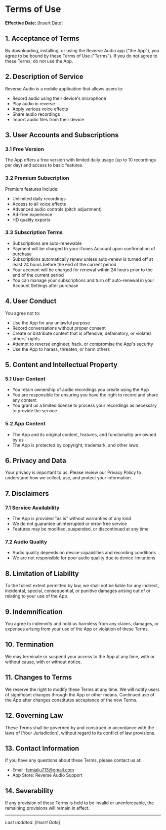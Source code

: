 # Terms of Use

**Effective Date:** [Insert Date]

## 1. Acceptance of Terms

By downloading, installing, or using the Reverse Audio app ("the App"), you agree to be bound by these Terms of Use ("Terms"). If you do not agree to these Terms, do not use the App.

## 2. Description of Service

Reverse Audio is a mobile application that allows users to:
- Record audio using their device's microphone
- Play audio in reverse
- Apply various voice effects
- Share audio recordings
- Import audio files from their device

## 3. User Accounts and Subscriptions

### 3.1 Free Version
The App offers a free version with limited daily usage (up to 10 recordings per day) and access to basic features.

### 3.2 Premium Subscription
Premium features include:
- Unlimited daily recordings
- Access to all voice effects
- Advanced audio controls (pitch adjustment)
- Ad-free experience
- HD quality exports

### 3.3 Subscription Terms
- Subscriptions are auto-renewable
- Payment will be charged to your iTunes Account upon confirmation of purchase
- Subscriptions automatically renew unless auto-renew is turned off at least 24 hours before the end of the current period
- Your account will be charged for renewal within 24 hours prior to the end of the current period
- You can manage your subscriptions and turn off auto-renewal in your Account Settings after purchase

## 4. User Conduct

You agree not to:
- Use the App for any unlawful purpose
- Record conversations without proper consent
- Create or distribute content that is offensive, defamatory, or violates others' rights
- Attempt to reverse engineer, hack, or compromise the App's security
- Use the App to harass, threaten, or harm others

## 5. Content and Intellectual Property

### 5.1 User Content
- You retain ownership of audio recordings you create using the App
- You are responsible for ensuring you have the right to record and share any content
- You grant us a limited license to process your recordings as necessary to provide the service

### 5.2 App Content
- The App and its original content, features, and functionality are owned by us
- The App is protected by copyright, trademark, and other laws

## 6. Privacy and Data

Your privacy is important to us. Please review our Privacy Policy to understand how we collect, use, and protect your information.

## 7. Disclaimers

### 7.1 Service Availability
- The App is provided "as is" without warranties of any kind
- We do not guarantee uninterrupted or error-free service
- Features may be modified, suspended, or discontinued at any time

### 7.2 Audio Quality
- Audio quality depends on device capabilities and recording conditions
- We are not responsible for poor audio quality due to device limitations

## 8. Limitation of Liability

To the fullest extent permitted by law, we shall not be liable for any indirect, incidental, special, consequential, or punitive damages arising out of or relating to your use of the App.

## 9. Indemnification

You agree to indemnify and hold us harmless from any claims, damages, or expenses arising from your use of the App or violation of these Terms.

## 10. Termination

We may terminate or suspend your access to the App at any time, with or without cause, with or without notice.

## 11. Changes to Terms

We reserve the right to modify these Terms at any time. We will notify users of significant changes through the App or other means. Continued use of the App after changes constitutes acceptance of the new Terms.

## 12. Governing Law

These Terms shall be governed by and construed in accordance with the laws of [Your Jurisdiction], without regard to its conflict of law provisions.

## 13. Contact Information

If you have any questions about these Terms, please contact us at:
- Email: femialiu713@gmail.com
- App Store: Reverse Audio Support

## 14. Severability

If any provision of these Terms is held to be invalid or unenforceable, the remaining provisions will remain in effect.

---

*Last updated: [Insert Date]*
